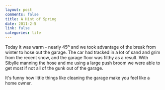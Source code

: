 ```yaml
--- 
layout: post
comments: false
title: A Hint of Spring
date: 2011-2-5
link: false
categories: life
---
```

Today it was warm - nearly 45º and we took advantage of the break from winter to hose out the garage. The car had tracked in a lot of sand and grim from the recent snow, and the garage floor was filthy as a result. With Sibylle manning the hose and me using a large push broom we were able to get most if not all of the gunk out of the garage.

It's funny how little things like cleaning the garage make you feel like a home owner.
